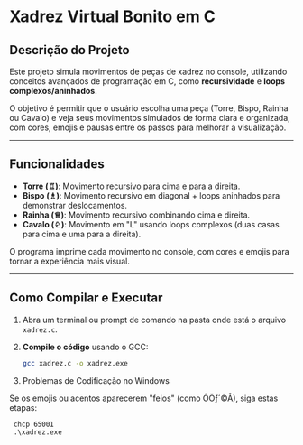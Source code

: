 # Xadrez Virtual Bonito em C

## Descrição do Projeto

Este projeto simula movimentos de peças de xadrez no console, utilizando conceitos avançados de programação em C, como **recursividade** e **loops complexos/aninhados**.  

O objetivo é permitir que o usuário escolha uma peça (Torre, Bispo, Rainha ou Cavalo) e veja seus movimentos simulados de forma clara e organizada, com cores, emojis e pausas entre os passos para melhorar a visualização.

---

## Funcionalidades

- **Torre (♖)**: Movimento recursivo para cima e para a direita.
- **Bispo (♗)**: Movimento recursivo em diagonal + loops aninhados para demonstrar deslocamentos.
- **Rainha (♕)**: Movimento recursivo combinando cima e direita.
- **Cavalo (♘)**: Movimento em "L" usando loops complexos (duas casas para cima e uma para a direita).

O programa imprime cada movimento no console, com cores e emojis para tornar a experiência mais visual.

---

## Como Compilar e Executar

1. Abra um terminal ou prompt de comando na pasta onde está o arquivo `xadrez.c`.

2. **Compile o código** usando o GCC:
   ```bash
   gcc xadrez.c -o xadrez.exe
3. Problemas de Codificação no Windows

  Se os emojis ou acentos aparecerem "feios" (como ÔÖƒ´©Å), siga estas etapas:
  ```
   chcp 65001
   .\xadrez.exe
